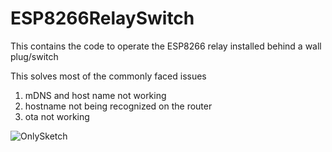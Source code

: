# ESP8266RelaySwitch
This contains the code to operate the ESP8266 relay installed behind a wall plug/switch

This solves most of the commonly faced issues

1. mDNS and host name not working
2. hostname not being recognized on the router
3. ota not working

![OnlySketch](https://user-images.githubusercontent.com/25843597/75548128-7e119900-59fa-11ea-8256-3120c2915bf3.png)
